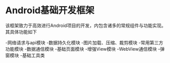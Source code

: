 # Android基础开发框架
该框架致力于高效进行Android项目的开发，内包含诸多的常规组件与功能实现。其具体功能如下

-网络请求与api模块
-数据持久化模块
-图片加载、压缩、裁剪模块
-常用第三方功能模块
-数据通信模块
-基础页面模块
-增强View模块
-WebView通信模块
-弹窗模块
-基础工具类